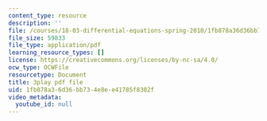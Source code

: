 ```yaml
---
content_type: resource
description: ''
file: /courses/18-03-differential-equations-spring-2010/1fb878a36d36bb734e8ee41785f8302f_e3FfmXtkppM.pdf
file_size: 59833
file_type: application/pdf
learning_resource_types: []
license: https://creativecommons.org/licenses/by-nc-sa/4.0/
ocw_type: OCWFile
resourcetype: Document
title: 3play pdf file
uid: 1fb878a3-6d36-bb73-4e8e-e41785f8302f
video_metadata:
  youtube_id: null
---
```

